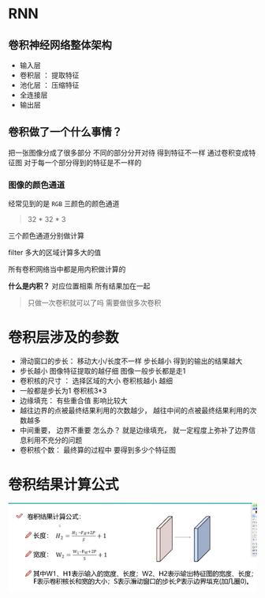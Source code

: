 # RNN


## 卷积神经网络整体架构
- 输入层  
- 卷积层 ： 提取特征
- 池化层 ： 压缩特征
- 全连接层 
- 输出层

## 卷积做了一个什么事情？
把一张图像分成了很多部分 不同的部分分开对待 得到特征不一样
通过卷积变成特征图 对于每一个部分得到的特征是不一样的


### 图像的颜色通道

经常见到的是 `RGB` 三颜色的颜色通道

> 32 * 32 * 3

三个颜色通道分别做计算

filter 多大的区域计算多大的值

所有卷积网络当中都是用内积做计算的

**什么是内积？**
对应位置相乘 所有结果加在一起

> 只做一次卷积就可以了吗 需要做很多次卷积

# 卷积层涉及的参数

- 滑动窗口的步长： 移动大小/长度不一样 步长越小 得到的输出的结果越大
 - 步长越小 图像特征提取的越仔细 图像一般步长都是走1
- 卷积核的尺寸 ： 选择区域的大小 卷积核越小 越细
 - 一般都是步长为1 卷积核3*3
- 边缘填充： 有些重合值 影响比较大
 - 越往边界的点被最终结果利用的次数越少， 越往中间的点被最终结果利用的次数越多 
 - 中间重要， 边界不重要 怎么办？ 就是边缘填充， 就一定程度上弥补了边界信息利用不充分的问题
- 卷积核个数： 最终算的过程中 要得到多少个特征图

# 卷积结果计算公式
![image](../images/Rnn.png)

